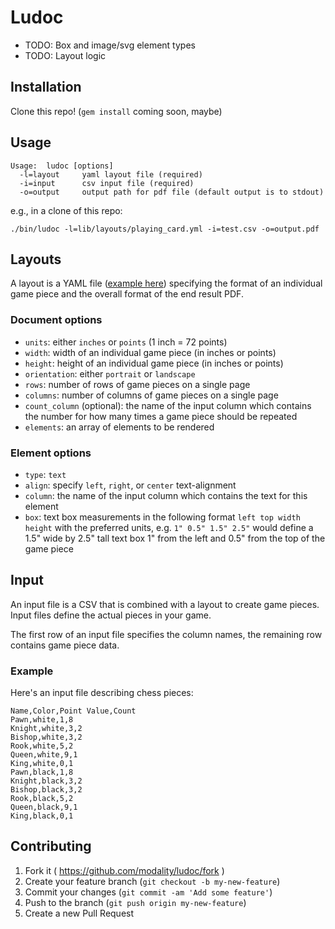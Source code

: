 # Ludoc

* TODO: Box and image/svg element types
* TODO: Layout logic

## Installation

Clone this repo! (`gem install` coming soon, maybe)

## Usage

```
Usage:  ludoc [options]
  -l=layout     yaml layout file (required)
  -i=input      csv input file (required)
  -o=output     output path for pdf file (default output is to stdout)
```

e.g., in a clone of this repo:

```
./bin/ludoc -l=lib/layouts/playing_card.yml -i=test.csv -o=output.pdf
```

## Layouts

A layout is a YAML file ([example here](https://github.com/modality/ludoc/blob/master/lib/layouts/playing_card.yml)) specifying the format of an individual game piece and the overall format of the end result PDF.

### Document options
* `units`: either `inches` or `points` (1 inch = 72 points)
* `width`: width of an individual game piece (in inches or points)
* `height`: height of an individual game piece (in inches or points)
* `orientation`: either `portrait` or `landscape`
* `rows`: number of rows of game pieces on a single page
* `columns`: number of columns of game pieces on a single page
* `count_column` (optional): the name of the input column which contains the number for how many times a game piece should be repeated
* `elements`: an array of elements to be rendered

### Element options
* `type`: `text`
* `align`: specify `left`, `right`, or `center` text-alignment
* `column`: the name of the input column which contains the text for this element
* `box`: text box measurements in the following format `left top width height` with the preferred units, e.g. `1" 0.5" 1.5" 2.5"` would define a 1.5" wide by 2.5" tall text box 1" from the left and 0.5" from the top of the game piece

## Input

An input file is a CSV that is combined with a layout to create game pieces. Input files define the actual pieces in your game.

The first row of an input file specifies the column names, the remaining row contains game piece data.

### Example

Here's an input file describing chess pieces:

```
Name,Color,Point Value,Count
Pawn,white,1,8
Knight,white,3,2
Bishop,white,3,2
Rook,white,5,2
Queen,white,9,1
King,white,0,1
Pawn,black,1,8
Knight,black,3,2
Bishop,black,3,2
Rook,black,5,2
Queen,black,9,1
King,black,0,1
```

## Contributing

1. Fork it ( https://github.com/modality/ludoc/fork )
2. Create your feature branch (`git checkout -b my-new-feature`)
3. Commit your changes (`git commit -am 'Add some feature'`)
4. Push to the branch (`git push origin my-new-feature`)
5. Create a new Pull Request
